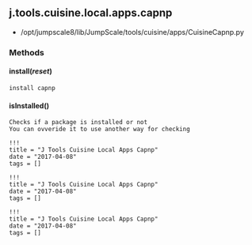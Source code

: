 <!-- toc -->
## j.tools.cuisine.local.apps.capnp

- /opt/jumpscale8/lib/JumpScale/tools/cuisine/apps/CuisineCapnp.py

### Methods

#### install(*reset*) 

```
install capnp

```

#### isInstalled() 

```
Checks if a package is installed or not
You can ovveride it to use another way for checking

```


```
!!!
title = "J Tools Cuisine Local Apps Capnp"
date = "2017-04-08"
tags = []
```

```
!!!
title = "J Tools Cuisine Local Apps Capnp"
date = "2017-04-08"
tags = []
```

```
!!!
title = "J Tools Cuisine Local Apps Capnp"
date = "2017-04-08"
tags = []
```
